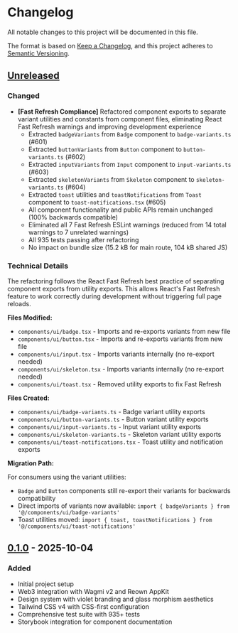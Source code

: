 # Changelog

All notable changes to this project will be documented in this file.

The format is based on [Keep a Changelog](https://keepachangelog.com/en/1.0.0/),
and this project adheres to [Semantic Versioning](https://semver.org/spec/v2.0.0.html).

## [Unreleased]

### Changed

- **[Fast Refresh Compliance]** Refactored component exports to separate variant utilities and constants from component files, eliminating React Fast Refresh warnings and improving development experience
  - Extracted `badgeVariants` from `Badge` component to `badge-variants.ts` (#601)
  - Extracted `buttonVariants` from `Button` component to `button-variants.ts` (#602)
  - Extracted `inputVariants` from `Input` component to `input-variants.ts` (#603)
  - Extracted `skeletonVariants` from `Skeleton` component to `skeleton-variants.ts` (#604)
  - Extracted `toast` utilities and `toastNotifications` from `Toast` component to `toast-notifications.tsx` (#605)
  - All component functionality and public APIs remain unchanged (100% backwards compatible)
  - Eliminated all 7 Fast Refresh ESLint warnings (reduced from 14 total warnings to 7 unrelated warnings)
  - All 935 tests passing after refactoring
  - No impact on bundle size (15.2 kB for main route, 104 kB shared JS)

### Technical Details

The refactoring follows the React Fast Refresh best practice of separating component exports from utility exports. This allows React's Fast Refresh feature to work correctly during development without triggering full page reloads.

**Files Modified:**

- `components/ui/badge.tsx` - Imports and re-exports variants from new file
- `components/ui/button.tsx` - Imports and re-exports variants from new file
- `components/ui/input.tsx` - Imports variants internally (no re-export needed)
- `components/ui/skeleton.tsx` - Imports variants internally (no re-export needed)
- `components/ui/toast.tsx` - Removed utility exports to fix Fast Refresh

**Files Created:**

- `components/ui/badge-variants.ts` - Badge variant utility exports
- `components/ui/button-variants.ts` - Button variant utility exports
- `components/ui/input-variants.ts` - Input variant utility exports
- `components/ui/skeleton-variants.ts` - Skeleton variant utility exports
- `components/ui/toast-notifications.tsx` - Toast utility and notification exports

**Migration Path:**

For consumers using the variant utilities:

- `Badge` and `Button` components still re-export their variants for backwards compatibility
- Direct imports of variants now available: `import { badgeVariants } from '@/components/ui/badge-variants'`
- Toast utilities moved: `import { toast, toastNotifications } from '@/components/ui/toast-notifications'`

## [0.1.0] - 2025-10-04

### Added

- Initial project setup
- Web3 integration with Wagmi v2 and Reown AppKit
- Design system with violet branding and glass morphism aesthetics
- Tailwind CSS v4 with CSS-first configuration
- Comprehensive test suite with 935+ tests
- Storybook integration for component documentation

[unreleased]: https://github.com/marcusrbrown/tokentoilet/compare/v0.1.0...HEAD
[0.1.0]: https://github.com/marcusrbrown/tokentoilet/releases/tag/v0.1.0
